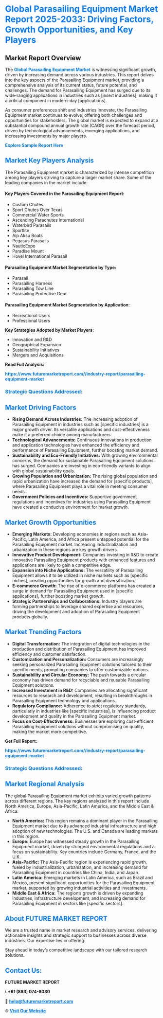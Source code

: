 <h1 style="color: #007BFF;">Global Parasailing Equipment Market Report 2025-2033: Driving Factors, Growth Opportunities, and Key Players</h1>

<section id="overview">
<h2>Market Report Overview</h2>
<p>The <a href="https://www.futuremarketreport.com//industry-report/parasailing-equipment-market" style="color: #007BFF; text-decoration: none;"><strong>Global Parasailing Equipment Market</strong></a> is witnessing significant growth, driven by increasing demand across various industries. This report delves into the key aspects of the Parasailing Equipment market, providing a comprehensive analysis of its current status, future potential, and challenges. The demand for Parasailing Equipment has surged due to its wide-ranging applications in industries such as [insert industries], making it a critical component in modern-day [applications].</p>
<p>As consumer preferences shift and industries innovate, the Parasailing Equipment market continues to evolve, offering both challenges and opportunities for stakeholders. The global market is expected to expand at a substantial compound annual growth rate (CAGR) over the forecast period, driven by technological advancements, emerging applications, and increasing investments by major players.</p>
</section>

<section id="overview">
<p><a href="https://www.futuremarketreport.com//request-sample/reportId=50876" style="color: #007BFF; text-decoration: none;"><strong>Explore Sample Report Here</strong></a></p>
</section>

<section id="key-players">
<h2 style="color: #007BFF;">Market Key Players Analysis</h2>
<p>The Parasailing Equipment market is characterized by intense competition among key players striving to capture a larger market share. Some of the leading companies in the market include:</p>
<h4>Key Players Covered in the Parasailing Equipment Report:</h4>
<ul><li>Custom Chutes</li><li>Sport Chutes Over Texas</li><li>Commercial Water Sports</li><li>Ascending Parachutes International</li><li>Waterbird Parasails</li><li>Sportlite</li><li>Alp Aksu Boats</li><li>Pegasus Parasails</li><li>NauticExpo</li><li>Paradise Mount</li><li>Hovel International Parasail</li></ul>
<h4>Parasailing Equipment Market Segmentation by Type:</h4>
<ul><li>Parasail</li><li>Parasailing Harness</li><li>Parasailing Tow Line</li><li>Parasailing Protective Gear</li></ul>

<h4>Parasailing Equipment Market Segmentation by Application:</h4>
<ul><li>Recreational Users</li><li>Professional Users</li></ul>
<p><strong>Key Strategies Adopted by Market Players:</strong></p>
<ul>
<li>Innovation and R&D</li>
<li>Geographical Expansion</li>
<li>Sustainability Initiatives</li>
<li>Mergers and Acquisitions</li>
</ul>
</section>

<section>
<p><strong>Read Full Analysis: </strong></p><a href="https://www.futuremarketreport.com//industry-report/parasailing-equipment-market" style="color: #007BFF; text-decoration: none;"><strong>https://www.futuremarketreport.com//industry-report/parasailing-equipment-market</strong></a>
<h3 style="color: #007BFF;">Strategic Questions Addressed:</h3>
</section>

<section id="driving-factors">
<h2 style="color: #007BFF;">Market Driving Factors</h2>
<ul>
<li><strong>Rising Demand Across Industries:</strong> The increasing adoption of Parasailing Equipment in industries such as [specific industries] is a major growth driver. Its versatile applications and cost-effectiveness make it a preferred choice among manufacturers.</li>
<li><strong>Technological Advancements:</strong> Continuous innovations in production and application technologies have enhanced the efficiency and performance of Parasailing Equipment, further boosting market demand.</li>
<li><strong>Sustainability and Eco-Friendly Initiatives:</strong> With growing environmental concerns, the demand for sustainable Parasailing Equipment solutions has surged. Companies are investing in eco-friendly variants to align with global sustainability goals.</li>
<li><strong>Growing Population and Urbanization:</strong> The rising global population and rapid urbanization have increased the demand for [specific products], where Parasailing Equipment plays a vital role in meeting consumer needs.</li>
<li><strong>Government Policies and Incentives:</strong> Supportive government regulations and incentives for industries using Parasailing Equipment have created a conducive environment for market growth.</li>
</ul>
</section>

<section id="growth-opportunities">
<h2 style="color: #007BFF;">Market Growth Opportunities</h2>
<ul>
<li><strong>Emerging Markets:</strong> Developing economies in regions such as Asia-Pacific, Latin America, and Africa present untapped potential for the Parasailing Equipment market. Increasing industrialization and urbanization in these regions are key growth drivers.</li>
<li><strong>Innovative Product Development:</strong> Companies investing in R&D to create innovative Parasailing Equipment products with enhanced features and applications are likely to gain a competitive edge.</li>
<li><strong>Expansion into Niche Applications:</strong> The versatility of Parasailing Equipment allows it to be utilized in niche markets such as [specific niches], creating opportunities for growth and diversification.</li>
<li><strong>E-commerce Growth:</strong> The rise of e-commerce platforms has created a surge in demand for Parasailing Equipment used in [specific applications], further boosting market growth.</li>
<li><strong>Strategic Partnerships and Collaborations:</strong> Industry players are forming partnerships to leverage shared expertise and resources, driving the development and adoption of Parasailing Equipment products globally.</li>
</ul>
</section>

<section id="trending-factors">
<h2 style="color: #007BFF;">Market Trending Factors</h2>
<ul>
<li><strong>Digital Transformation:</strong> The integration of digital technologies in the production and distribution of Parasailing Equipment has improved efficiency and customer satisfaction.</li>
<li><strong>Customization and Personalization:</strong> Consumers are increasingly seeking personalized Parasailing Equipment solutions tailored to their specific needs, prompting companies to offer customizable options.</li>
<li><strong>Sustainability and Circular Economy:</strong> The push towards a circular economy has driven demand for recyclable and reusable Parasailing Equipment solutions.</li>
<li><strong>Increased Investment in R&D:</strong> Companies are allocating significant resources to research and development, resulting in breakthroughs in Parasailing Equipment technology and applications.</li>
<li><strong>Regulatory Compliance:</strong> Adherence to strict regulatory standards, particularly in industries like [specific industries], is influencing product development and quality in the Parasailing Equipment market.</li>
<li><strong>Focus on Cost-Effectiveness:</strong> Businesses are exploring cost-efficient Parasailing Equipment solutions without compromising on quality, making the market more competitive.</li>
</ul>
</section>

<section>
<p><strong>Get Full Report: </strong></p><a href="https://www.futuremarketreport.com//industry-report/parasailing-equipment-market" style="color: #007BFF; text-decoration: none;"><strong>https://www.futuremarketreport.com//industry-report/parasailing-equipment-market</strong></a>
<h3 style="color: #007BFF;">Strategic Questions Addressed:</h3>
</section>


<section id="regional-analysis">
<h2 style="color: #007BFF;">Market Regional Analysis</h2>
<p>The global Parasailing Equipment market exhibits varied growth patterns across different regions. The key regions analyzed in this report include North America, Europe, Asia-Pacific, Latin America, and the Middle East & Africa:</p>
<ul>
<li><strong>North America:</strong> This region remains a dominant player in the Parasailing Equipment market due to its advanced industrial infrastructure and high adoption of new technologies. The U.S. and Canada are leading markets in this region.</li>
<li><strong>Europe:</strong> Europe has witnessed steady growth in the Parasailing Equipment market, driven by stringent environmental regulations and a focus on sustainability. Key countries include Germany, France, and the U.K.</li>
<li><strong>Asia-Pacific:</strong> The Asia-Pacific region is experiencing rapid growth, fueled by industrialization, urbanization, and increasing demand for Parasailing Equipment in countries like China, India, and Japan.</li>
<li><strong>Latin America:</strong> Emerging markets in Latin America, such as Brazil and Mexico, present significant opportunities for the Parasailing Equipment market, supported by growing industrial activities and investments.</li>
<li><strong>Middle East & Africa:</strong> The region’s growth is driven by expanding industries, infrastructure development, and increasing demand for Parasailing Equipment in sectors like [specific sectors].</li>
</ul>
</section>

<footer>
<h2 style="color: #007BFF;">About FUTURE MARKET REPORT</h2>
<p>We are a trusted name in market research and advisory services, delivering actionable insights and strategic support to businesses across diverse industries. Our expertise lies in offering:</p>

<p>Stay ahead in today’s competitive landscape with our tailored research solutions.</p>

<h2 style="color: #007BFF;">Contact Us:</h2>
<p><strong>FUTURE MARKET REPORT</strong></p>
<p>📞 <strong>+91 (883) 074-8030</strong></p>
<p>📧 <strong><a href="mailto:help@futuremarketreport.com" style="color: #007BFF;">help@futuremarketreport.com</a></strong></p>
<p>🌐 <strong><a href="https://www.futuremarketreport.com/" style="color: #007BFF;">Visit Our Website</a></strong></p>
</footer>